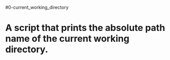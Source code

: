 #0-current_working_directory
# A script that prints the absolute path name of the current working directory.
